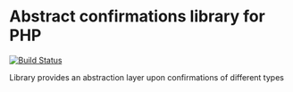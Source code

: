 # Abstract confirmations library for PHP

[![Build Status](https://api.travis-ci.org/dVaffection/abstract-confirmation.png)](https://travis-ci.org/dVaffection/abstract-confirmation)

Library provides an abstraction layer upon confirmations of different types
